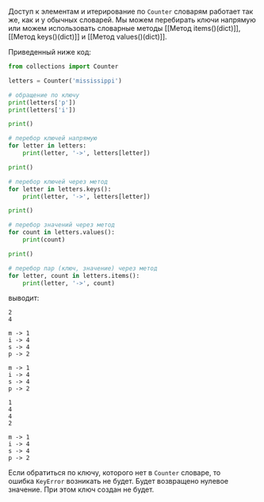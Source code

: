 

Доступ к элементам и итерирование по `Counter` словарям работает так же, как и у обычных словарей. Мы можем перебирать ключи напрямую или можем использовать словарные методы [[Метод items()(dict)]], [[Метод keys()(dict)]] и [[Метод values()(dict)]].

Приведенный ниже код:

```python
from collections import Counter

letters = Counter('mississippi')

# обращение по ключу
print(letters['p'])
print(letters['i'])

print()

# перебор ключей напрямую
for letter in letters:
    print(letter, '->', letters[letter])

print()

# перебор ключей через метод
for letter in letters.keys():
    print(letter, '->', letters[letter])

print()

# перебор значений через метод
for count in letters.values():
    print(count)

print()

# перебор пар (ключ, значение) через метод
for letter, count in letters.items():
    print(letter, '->', count)
```

выводит:

```no-highlight
2
4

m -> 1
i -> 4
s -> 4
p -> 2

m -> 1
i -> 4
s -> 4
p -> 2

1
4
4
2

m -> 1
i -> 4
s -> 4
p -> 2
```

Если обратиться по ключу, которого нет в `Counter` словаре, то ошибка `KeyError` возникать не будет. Будет возвращено нулевое значение. При этом ключ создан не будет.
